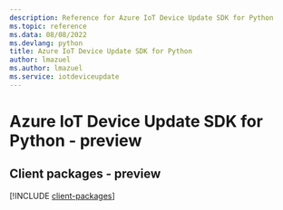 ```yaml
---
description: Reference for Azure IoT Device Update SDK for Python
ms.topic: reference
ms.data: 08/08/2022
ms.devlang: python
title: Azure IoT Device Update SDK for Python
author: lmazuel
ms.author: lmazuel
ms.service: iotdeviceupdate
---
```

# Azure IoT Device Update SDK for Python - preview

## Client packages - preview
[!INCLUDE [client-packages](iot-device-update-client-index.md)]